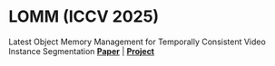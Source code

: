 # LOMM (ICCV 2025)
Latest Object Memory Management for Temporally Consistent Video Instance Segmentation
[**Paper**](https://arxiv.org/abs/2407.03010) \| [**Project**](https://seung-hun-lee.github.io/projects/LOMM/)
